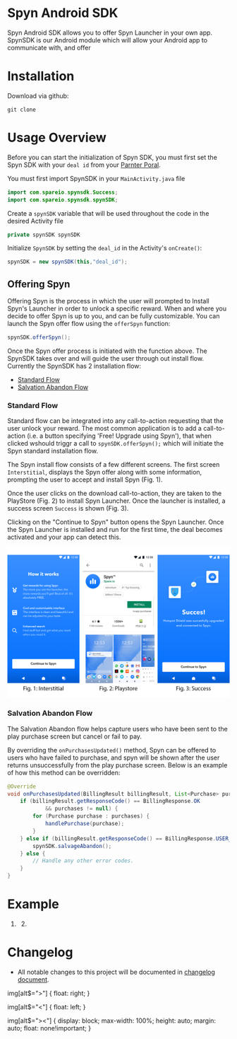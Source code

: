 # Spyn Android SDK

Spyn Android SDK allows you to offer Spyn Launcher in your own app. SpynSDK is our Android module which will allow your Android app to communicate with, and offer

# Installation

Download via github:

```shell
git clone
```

# Usage Overview

Before you can start the initialization of Spyn SDK, you must first set the Spyn SDK with your `deal id` from your [Parnter Poral](https://spare.io).

You must first import SpynSDK in your `MainActivity.java` file

```java
import com.spareio.spynsdk.Success;
import com.spareio.spynsdk.spynSDK;
```

Create a `spynSDK` variable that will be used throughout the code in the desired Activity file

```java
private spynSDK spynSDK
```

Initialize `SpynSDK` by setting the `deal_id` in the Activity's `onCreate()`:

```java
spynSDK = new spynSDK(this,"deal_id");
```

## Offering Spyn

Offering Spyn is the process in which the user will prompted to Install Spyn's Launcher in order to unlock a specific reward. When and where you decide to offer Spyn is up to you, and can be fully customizable. You can launch the Spyn offer flow using the `offerSpyn` function:

```java
spynSDK.offerSpyn();
```

Once the Spyn offer process is initiated with the function above. The SpynSDK takes over and will guide the user through out install flow. Currently the SpynSDK has 2 installation flow:

- [Standard Flow](#standard-flow)
- [Salvation Abandon Flow](#salvation-abandon-flow)

### Standard Flow

Standard flow can be integrated into any call-to-action requesting that the user unlock your reward. The most common application is to add a call-to-action (i.e. a button specifying 'Free! Upgrade using Spyn'), that when clicked wshould triggr a call to `spynSDK.offerSpyn();` which will initiate the Spyn standard installation flow.

The Spyn install flow consists of a few different screens. The first screen `Interstitial`, displays the Spyn offer along with some information, prompting the user to accept and install Spyn (Fig. 1).

Once the user clicks on the download call-to-action, they are taken to the PlayStore (Fig. 2) to install Spyn Launcher. Once the launcher is installed, a success screen `Success` is shown (Fig. 3).

Clicking on the "Continue to Spyn" button opens the Spyn Launcher. Once the Spyn Launcher is installed and run for the first time, the deal becomes activated and your app can detect this.

![Standard Flow](./docs/standard-flow.png?raw=true "Stripe Plan")

### Salvation Abandon Flow

The Salvation Abandon flow helps capture users who have been sent to the play purchase screen but cancel or fail to pay.

By overriding the `onPurchasesUpdated()` method, Spyn can be offered to users who have failed to purchase, and spyn will be shown after the user returns unsuccessfully from the play purchase screen. Below is an example of how this method can be overridden:

```java
@Override
void onPurchasesUpdated(BillingResult billingResult, List<Purchase> purchases) {
    if (billingResult.getResponseCode() == BillingResponse.OK
            && purchases != null) {
        for (Purchase purchase : purchases) {
            handlePurchase(purchase);
        }
    } else if (billingResult.getResponseCode() == BillingResponse.USER_CANCELED) {
        spynSDK.salvageAbandon();
    } else {
        // Handle any other error codes.
    }
}
```

# Example

1. 2.

# Changelog

- All notable changes to this project will be documented in [changelog document](https://github.com/spareio/spynsdk/blob/master/CHANGELOG.md).

img[alt$=">"] { float: right; }

img[alt$="<"] { float: left; }

img[alt$="><"] { display: block; max-width: 100%; height: auto; margin: auto; float: none!important; }
